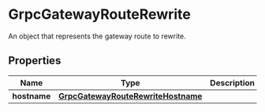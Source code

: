 

# GrpcGatewayRouteRewrite

An object that represents the gateway route to rewrite.

## Properties

| Name | Type | Description | Notes |
|------------ | ------------- | ------------- | -------------|
|**hostname** | [**GrpcGatewayRouteRewriteHostname**](GrpcGatewayRouteRewriteHostname.md) |  |  [optional] |




